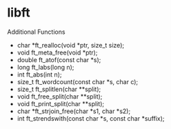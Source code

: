# libft

Additional Functions
- char		*ft_realloc(void *ptr, size_t size);
- void		ft_meta_free(void *ptr);
- double	ft_atof(const char *s);
- long		ft_labs(long n);
- int		ft_abs(int n);
- size_t	ft_wordcount(const char *s, char c);
- size_t	ft_splitlen(char **split);
- void		ft_free_split(char **split);
- void		ft_print_split(char **split);
- char		*ft_strjoin_free(char *s1, char *s2);
- int		ft_strendswith(const char *s, const char *suffix);

